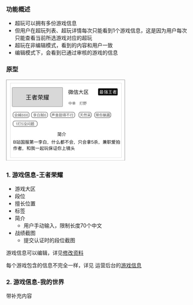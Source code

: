 ### 功能概述
* 超玩可以拥有多份游戏信息
* 但用户在超玩列表、超玩详情每次只能看到1个游戏信息，这是因为用户每次只能查看当前所选游戏对应的超玩
* 超玩在非编辑模式，看到的内容和用户一致
* 编辑模式下，会看到已通过审核的游戏的信息


### 原型
![](img/对象-游戏信息.jpg)

### 1. 游戏信息-王者荣耀
* 游戏大区
* 段位
* 擅长位置
* 标签
* 简介
	* 用户手动输入，限制长度70个中文
* 战绩截图
	* 提交认证时的段位截图

游戏信息可以编辑，详见[修改资料](xplayer-info-edit.md)

每个游戏包含的信息不完全一样，详见 运营后台的[游戏信息](console-gameinfo.md)



### 2. 游戏信息-我的世界
带补充内容